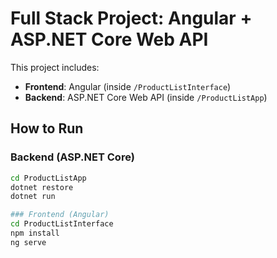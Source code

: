 # Full Stack Project: Angular + ASP.NET Core Web API

This project includes:

- **Frontend**: Angular (inside `/ProductListInterface`)
- **Backend**: ASP.NET Core Web API (inside `/ProductListApp`)

## How to Run

### Backend (ASP.NET Core)
```bash
cd ProductListApp
dotnet restore
dotnet run

### Frontend (Angular)
cd ProductListInterface
npm install
ng serve
